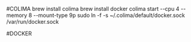 #COLIMA
brew install colima
brew install docker
colima start --cpu 4 --memory 8 --mount-type 9p
sudo ln -f -s ~/.colima/default/docker.sock /var/run/docker.sock

#DOCKER
